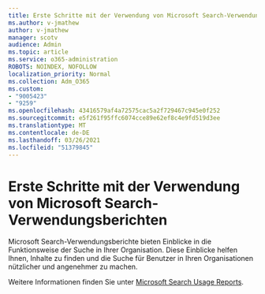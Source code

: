 ```yaml
---
title: Erste Schritte mit der Verwendung von Microsoft Search-Verwendungsberichten
ms.author: v-jmathew
author: v-jmathew
manager: scotv
audience: Admin
ms.topic: article
ms.service: o365-administration
ROBOTS: NOINDEX, NOFOLLOW
localization_priority: Normal
ms.collection: Adm_O365
ms.custom:
- "9005423"
- "9259"
ms.openlocfilehash: 43416579af4a72575cac5a2f729467c945e0f252
ms.sourcegitcommit: e5f261f95ffc6074cce89e62ef8c4e9fd519d3ee
ms.translationtype: MT
ms.contentlocale: de-DE
ms.lasthandoff: 03/26/2021
ms.locfileid: "51379845"
---
```

# <a name="get-started-with-using-microsoft-search-usage-reports"></a>Erste Schritte mit der Verwendung von Microsoft Search-Verwendungsberichten

Microsoft Search-Verwendungsberichte bieten Einblicke in die Funktionsweise der Suche in Ihrer Organisation. Diese Einblicke helfen Ihnen, Inhalte zu finden und die Suche für Benutzer in Ihren Organisationen nützlicher und angenehmer zu machen.

Weitere Informationen finden Sie unter [Microsoft Search Usage Reports](https://go.microsoft.com/fwlink/?linkid=2152048).
